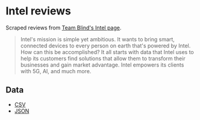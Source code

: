 # Intel reviews

Scraped reviews from [Team Blind's Intel page](https://www.teamblind.com/company/intel/).

> Intel's mission is simple yet ambitious. It wants to bring smart, connected devices to every person on earth that's powered by Intel. How can this be accomplished? It all starts with data that Intel uses to help its customers find solutions that allow them to transform their businesses and gain market advantage. Intel empowers its clients with 5G, AI, and much more.

## Data

- [CSV](intel-data.csv)
- [JSON](intel-data.json)
